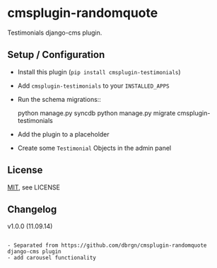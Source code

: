 cmsplugin-randomquote
=====================

Testimonials django-cms plugin.

Setup / Configuration
---------------------

- Install this plugin (``pip install cmsplugin-testimonials``)
- Add ``cmsplugin-testimonials`` to your ``INSTALLED_APPS``
- Run the schema migrations::
  
    python manage.py syncdb
    python manage.py migrate cmsplugin-testimonials

- Add the plugin to a placeholder
- Create some ``Testimonial`` Objects in the admin panel

License
-------

[MIT](http://www.opensource.org/licenses/mit-license.html), see LICENSE

Changelog
---------

v1.0.0 (11.09.14)
~~~~~~~~~~~~~~~~~

- Separated from https://github.com/dbrgn/cmsplugin-randomquote django-cms plugin
- add carousel functionality
